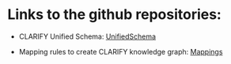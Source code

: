 # Links to the github repositories:

- CLARIFY Unified Schema: [UnifiedSchema](https://github.com/SDM-TIB/CLARIFYUnifiedSchema)

- Mapping rules to create CLARIFY knowledge graph: [Mappings](https://github.com/SDM-TIB/CLARIFY)
